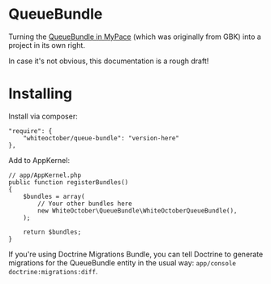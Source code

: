 QueueBundle
===========

Turning the [QueueBundle in MyPace](https://github.com/whiteoctober/myPace/tree/develop/src/WhiteOctober/QueueBundle) (which was originally from GBK) into a project in its own right.

In case it's not obvious, this documentation is a rough draft!

# Installing

Install via composer:

    "require": {
        "whiteoctober/queue-bundle": "version-here"
    },

Add to AppKernel:

    // app/AppKernel.php
    public function registerBundles()
    {
        $bundles = array(
            // Your other bundles here
            new WhiteOctober\QueueBundle\WhiteOctoberQueueBundle(),
        );

        return $bundles;
    }

If you're using Doctrine Migrations Bundle, you can tell Doctrine to generate migrations for the QueueBundle entity in the usual way: `app/console doctrine:migrations:diff`.
